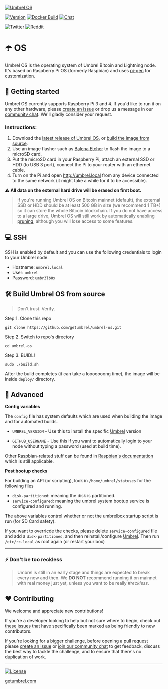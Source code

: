 [![Umbrel OS](https://static.getumbrel.com/github/github-banner-umbrel-os.svg)](https://github.com/getumbrel/umbrel-os)

[![Version](https://img.shields.io/github/v/release/getumbrel/umbrel-os?color=%235351FB&label=version)](https://github.com/getumbrel/umbrel-os/releases)
[![Docker Build](https://img.shields.io/github/workflow/status/getumbrel/umbrel-os/Run%20Release%20Script%20on%20push%20to%20MASTER?color=%235351FB)](https://github.com/getumbrel/umbrel-os/actions?query=workflow%3A"Run+Release+Script+on+push+to+MASTER")
[![Chat](https://img.shields.io/badge/chat%20on-telegram-%235351FB)](https://t.me/getumbrel)

[![Twitter](https://img.shields.io/twitter/follow/getumbrel?style=social)](https://twitter.com/getumbrel)
[![Reddit](https://img.shields.io/reddit/subreddit-subscribers/getumbrel?label=Subscribe%20%2Fr%2Fgetumbrel&style=social)](https://reddit.com/r/getumbrel)


# ☂️ OS

Umbrel OS is the operating system of Umbrel Bitcoin and Lightning node. It's based on Raspberry Pi OS (formerly Raspbian) and uses [pi-gen](https://github.com/RPi-Distro/pi-gen) for customization.

## 🚀 Getting started

Umbrel OS currently supports Raspberry Pi 3 and 4. If you'd like to run it on any other hardware, please [create an issue](https://github.com/getumbrel/umbrel-os/issues/new/choose) or drop us a message in our [community chat](https://t.me/getumbrel). We'll gladly consider your request.

### Instructions:

1. Download the [latest release of Umbrel OS](https://github.com/getumbrel/umbrel-os/releases/latest), or [build the image from source](#-build-umbrel-os-from-source).
2. Use an image flasher such as [Balena Etcher](https://github.com/balena-io/etcher) to flash the image to a microSD card.
3. Put the microSD card in your Raspberry Pi, attach an external SSD or HDD (to USB 3 port), connect the Pi to your router with an ethernet cable.
4. Turn on the Pi and open http://umbrel.local from any device connected to the same network (it might take a while for it to be accessible).

**⚠️ All data on the external hard drive will be erased on first boot.**

> If you're running Umbrel OS on Bitcoin mainnet (default), the external SSD or HDD should be at least 500 GB in size (we recommend 1 TB+) so it can store the whole Bitcoin blockchain. If you do not have access to a large drive, Umbrel OS will still work by automatically enabling [pruning](https://bitcoin.org/en/full-node#reduce-storage), although you will lose access to some features.

## 💻 SSH

SSH is enabled by default and you can use the following credentials to login to your Umbrel node.

- Hostname: `umbrel.local`  
- User: `umbrel`  
- Password: `umbr3lb0x`

## 🛠 Build Umbrel OS from source

> Don't trust. Verify.

Step 1. Clone this repo
```
git clone https://github.com/getumbrel/umbrel-os.git
```

Step 2. Switch to repo's directory
```
cd umbrel-os
```

Step 3. BUIDL!
```
sudo ./build.sh
```

After the build completes (it can take a looooooong time), the image will be inside `deploy/` directory.

## 🔧 Advanced

**Config variables**

The `config` file has system defaults which are used when building the image and for automated builds.

- `UMBREL_VERSION` - Use this to install the specific [Umbrel](https://github.com/getumbrel/umbrel) version

- `GITHUB_USERNAME` - Use this if you want to automatically login to your node without typing a password (used at build time).

Other Raspbian-related stuff can be found in [Raspbian's documentation](https://github.com/RPi-Distro/pi-gen/blob/master/README.md) which is still applicable.

**Post bootup checks**

For building an API (or scripting), look in `/home/umbrel/statuses` for the following files

- `disk-partitioned`: meaning the disk is partitioned.
- `service-configured`: meaning the umbrel system bootup service is configured and running.

The above variables control whether or not the umbrelbox startup script is run (for SD Card safety).

If you want to overricde the checks, please delete ```service-configured``` file and add a ```disk-partitioned```, and then reinstall/configure [Umbrel](https://github.com/getumbrel/umbrel). Then run ```/etc/rc.local``` as root again (or restart your box)

---

### ⚡️ Don't be too reckless

> Umbrel is still in an early stage and things are expected to break every now and then. We **DO NOT** recommend running it on mainnet with real money just yet, unless you want to be really *#reckless*.

## ❤️ Contributing

We welcome and appreciate new contributions!

If you're a developer looking to help but not sure where to begin, check out [these issues](https://github.com/getumbrel/umbrel-os/issues?q=is%3Aissue+is%3Aopen+label%3A%22good+first+issue%22) that have specifically been marked as being friendly to new contributors.

If you're looking for a bigger challenge, before opening a pull request please [create an issue](https://github.com/getumbrel/umbrel-os/issues/new/choose) or [join our community chat](https://t.me/getumbrel) to get feedback, discuss the best way to tackle the challenge, and to ensure that there's no duplication of work.

---

[![License](https://img.shields.io/github/license/getumbrel/umbrel-os?color=%235351FB)](https://github.com/getumbrel/umbrel-os/blob/master/LICENSE)

[getumbrel.com](https://getumbrel.com)
